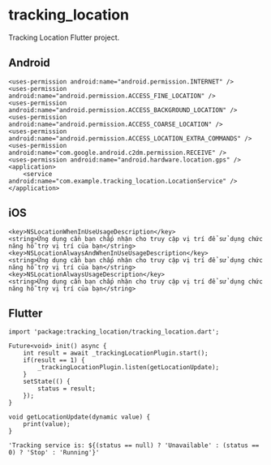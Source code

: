 # tracking_location

Tracking Location Flutter project.

## Android

    <uses-permission android:name="android.permission.INTERNET" />
    <uses-permission android:name="android.permission.ACCESS_FINE_LOCATION" />
    <uses-permission android:name="android.permission.ACCESS_BACKGROUND_LOCATION" />
    <uses-permission android:name="android.permission.ACCESS_COARSE_LOCATION" />
    <uses-permission android:name="android.permission.ACCESS_LOCATION_EXTRA_COMMANDS" />
    <uses-permission android:name="com.google.android.c2dm.permission.RECEIVE" />
    <uses-permission android:name="android.hardware.location.gps" />
    <application>
        <service android:name="com.example.tracking_location.LocationService" />
    </application>


## iOS

    <key>NSLocationWhenInUseUsageDescription</key>
    <string>Ứng dụng cần bạn chấp nhận cho truy cập vị trí để sử dụng chức năng hỗ trợ vị trí của bạn</string>
    <key>NSLocationAlwaysAndWhenInUseUsageDescription</key>
    <string>Ứng dụng cần bạn chấp nhận cho truy cập vị trí để sử dụng chức năng hỗ trợ vị trí của bạn</string>
    <key>NSLocationAlwaysUsageDescription</key>
    <string>Ứng dụng cần bạn chấp nhận cho truy cập vị trí để sử dụng chức năng hỗ trợ vị trí của bạn</string>

## Flutter
    import 'package:tracking_location/tracking_location.dart';

    Future<void> init() async {
        int result = await _trackingLocationPlugin.start();
        if(result == 1) {
            _trackingLocationPlugin.listen(getLocationUpdate);
        }
        setState(() {
            status = result;
        });
    }

    void getLocationUpdate(dynamic value) {
        print(value);
    }

    'Tracking service is: ${(status == null) ? 'Unavailable' : (status == 0) ? 'Stop' : 'Running'}'
